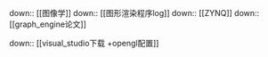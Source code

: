 down:: [[图像学]]
down:: [[图形渲染程序log]]
down:: [[ZYNQ]]
down:: [[graph_engine论文]]

down:: [[visual_studio下载 +opengl配置]]
